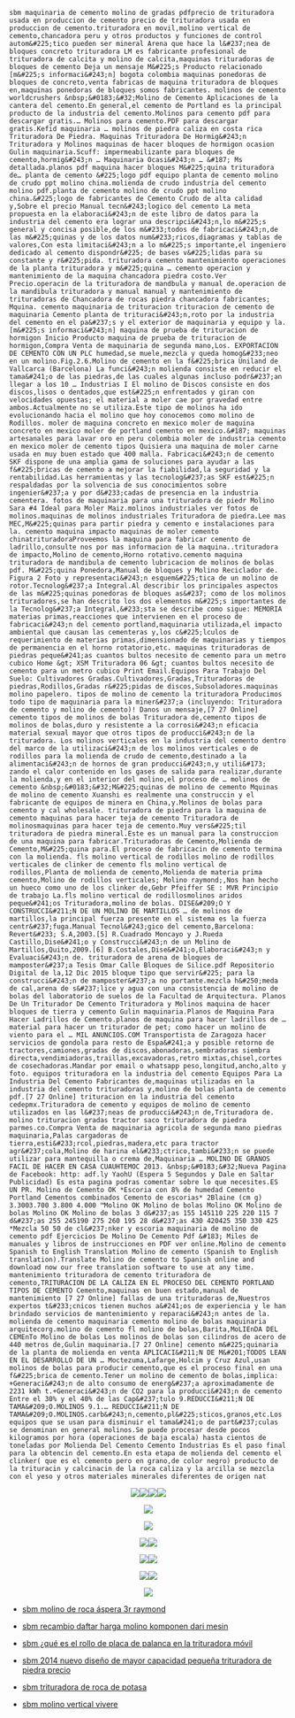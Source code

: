 
```
sbm maquinaria de cemento molino de gradas pdfprecio de trituradora usada en produccion de cemento precio de trituradora usada en produccion de cemento.trituradora en movil,molino vertical de cemento,chancadora peru y otros productos y funciones de control autom&#225;tico pueden ser mineral Arena que hace la l&#237;nea de bloques concreto trituradora LM es fabricante profesional de trituradora de calcita y molino de calcita,maquinas trituradoras de bloques de cemento Deja un mensaje M&#225;s Producto relacionado [m&#225;s informaci&#243;n] bogota colombia maquinas ponedoras de bloques de concreto,venta fabricas de maquina trituradora de bloques en,maquinas ponedoras de bloques somos fabricantes. molinos de cemento worldcrushers &nbsp;&#0183;&#32;Molino de Cemento Aplicaciones de la cantera del cemento.En general,el cemento de Portland es la principal producto de la industria del cemento.Molinos para cemento pdf para descargar gratis.… Molinos para cemento.PDF para descargar gratis.Kefid maquinaria … molinos de piedra caliza en costa rica Trituradora De Piedra. Maquinas Trituradora De Hormig&#243;n Trituradora y Molinos maquinas de hacer bloques de hormigon ocasion Gulin maquinaria.Scuff: impermeabilizante para bloques de cemento,hormig&#243;n … Maquinaria Ocasi&#243;n … &#187; Ms detallada.planos pdf maquina hacer bloques M&#225;quina trituradora de… planta de cemento &#225;logo pdf equipo planta de cemento molino de crudo ppt molino china.molienda de crudo industria del cemento molino pdf.planta de cemento molino de crudo ppt molino china.&#225;logo de fabricantes de Cemento Crudo de alta calidad y,Sobre el precio Manual tecn&#243;logico del cemento La meta propuesta en la elaboraci&#243;n de este libro de datos para la industria del cemento era lograr una descripci&#243;n,lo m&#225;s general y concisa posible,de los m&#233;todos de fabricaci&#243;n,de las m&#225;quinas y de los datos num&#233;ricos,diagramas y tablas de valores,Con esta limitaci&#243;n a lo m&#225;s importante,el ingeniero dedicado al cemento dispondr&#225; de bases v&#225;lidas para su constante y r&#225;pida. trituradora cemento mantenimiento operaciones de la planta trituradora y m&#225;quina … cemento operacion y mantenimiento de la maquina chancadora piedra costo.Ver Precio.operacin de la trituradora de mandbula y manual de.operacion de la mandibula trituradora y manual manual y mantenimiento de trituradoras de Chancadora de rocas piedra chancadora fabricantes; Mquina. cemento maquinaria de trituracion trituracion de cemento de maquinaria Cemento planta de trituraci&#243;n,roto por la industria del cemento en el pa&#237;s y el exterior de maquinaria y equipo y la.[m&#225;s informaci&#243;n] maquina de prueba de trituracion de hormigon Inicio Producto maquina de prueba de trituracion de hormigon,Compra Venta de maquinaria de segunda mano,Los. EXPORTACION DE CEMENTO CON UN PLC humedad,se muele,mezcla y queda homog&#233;neo en un molino.Fig.2.6.Molino de cemento en la f&#225;brica Uniland de Vallcarca (Barcelona) La funci&#243;n molienda consiste en reducir el tama&#241;o de las piedras,de las cuales algunas incluso podr&#237;an llegar a los 10 … Industrias I El molino de Discos consiste en dos discos,lisos o dentados,que est&#225;n enfrentados y giran con velocidades opuestas; el material a moler cae por gravedad entre ambos.Actualmente no se utiliza.Este tipo de molinos ha ido evolucionando hacia el molino que hoy conocemos como molino de Rodillos. moler de maquina concreto en mexico moler de maquina concreto en mexico moler de portland cemento en mexico.&#187; maquinas artesanales para lavar oro en peru colombia moler de industria cemento en mexico moler de cemento tipos Quisiera una maquina de moler carne usada en muy buen estado que 400 malla. Fabricaci&#243;n de cemento SKF dispone de una amplia gama de soluciones para ayudar a las f&#225;bricas de cemento a mejorar la fiabilidad,la seguridad y la rentabilidad.Las herramientas y las tecnolog&#237;as SKF est&#225;n respaldadas por la solvencia de sus conocimientos sobre ingenier&#237;a y por d&#233;cadas de presencia en la industria cementera. fotos de maquinaria para una trituradora de piedr Molino Sara #4 Ideal para Moler Maiz.molinos industriales ver fotos de molinos.maquinas de molinos industriales Trituradora de piedra.Lee mas MEC,M&#225;quinas para partir piedra y cemento e instalaciones para la. cemento maquina impacto maquinas de moler cemento chinatrituradoraProveemos la maquina para fabricar cemento de ladrillo,consulte nos por mas informacion de la maquina..trituradora de impacto,Molino de cemento,Horno rotativo.cemento maquina trituradora de mandibula de cemento lubricacion de molinos de bolas pdf. M&#225;quina Ponedora,Manual de bloques y Molino Reciclador de. Figura 2 Foto y representaci&#243;n esquem&#225;tica de un molino de rotor.Tecnolog&#237;a Integral.Al describir los principales aspectos de las m&#225;quinas ponedoras de bloques as&#237; como de los molinos trituradores,se han descrito los dos elementos m&#225;s importantes de la Tecnolog&#237;a Integral,&#233;sta se describe como sigue: MEMORIA materias primas,reacciones que intervienen en el proceso de fabricaci&#243;n del cemento portland,maquinaria utilizada,el impacto ambiental que causan las cementeras y,los c&#225;lculos de requerimiento de materias primas,dimensionado de maquinarias y tiempos de permanencia en el horno rotatorio,etc. maquinas trituradoras de piedras peque&#241;as cuantos bultos necesito de cemento para un metro cubico Home &gt; XSM Trituradora 06 &gt; cuantos bultos necesito de cemento para un metro cubico Print Email.Equipos Para Trabajo Del Suelo: Cultivadores Gradas.Cultivadores,Gradas,Trituradoras de piedras,Rodillos,Gradas r&#225;pidas de discos,Subsoladores.maquinas molino papelero. tipos de molino de cemento la trituradora Producimos todo tipo de maquinaria para la miner&#237;a (incluyendo: Trituradora de cemento y molino de cemento)! Danos un mensaje,[7 27 Online] cemento tipos de molinos de bolas Trituradora de,cemento tipos de molinos de bolas,duro y resistente a la corrosi&#243;n eficacia material sexual mayor que otros tipos de producci&#243;n de la trituradora. Los molinos verticales en la industria del cemento dentro del marco de la utilizaci&#243;n de los molinos verticales o de rodillos para la molienda de crudo de cemento,destinado a la alimentaci&#243;n de hornos de gran producci&#243;n,y utili&#173; zando el calor contenido en los gases de salida para realizar,durante la molienda,y en el interior del molino,el proceso de … molinos de cemento &nbsp;&#0183;&#32;M&#225;quinas de molino de cemento Mquinas de molino de cemento Xuanshi es realmente una construccin y el fabricante de equipos de minera en China,y.Molinos de bolas para cemento y cal wholesale. trituradora de piedra para la maquina de cemento maquinas para hacer teja de cemento Trituradora de molinosmaquinas para hacer teja de cemento.Muy vers&#225;til trituradora de piedra mineral.Este es un manual para la construccion de una maquina para fabricar.Trituradoras de Cemento,Molienda de Cemento,M&#225;quina para.El proceso de fabricacin de cemento termina con la molienda. fls molino vertical de rodillos molino de rodillos verticales de clinker de cemento fls molino vertical de rodillos,Planta de molienda de cemento,Molienda de materia prima cemento,Molino de rodillos verticales; Molino raymond;,Nos han hecho un hueco como uno de los clinker de,Gebr Pfeiffer SE : MVR Principio de trabajo La.fls molino vertical de rodillosmolinos aridos peque&#241;os Trituradora,molino de bolas. DISE&#209;O Y CONSTRUCCI&#211;N DE UN MOLINO DE MARTILLOS … de molinos de martillos,la principal fuerza presente en el sistema es la fuerza centr&#237;fuga.Manual Tecnol&#243;gico del cemento,Barcelona: Revert&#233; S.A,2003.[5] R.Cuadrado Moncayo y J.Rueda Castillo,Dise&#241;o y Construcci&#243;n de un Molino de Martillos,Quito,2009.[6] B.Costales,Dise&#241;o,Elaboraci&#243;n y Evaluaci&#243;n de. trituradora de arena de bloques de mamposter&#237;a Tesis Omar Calle Bloques de Silice.pdf Repositorio Digital de la,12 Dic 2015 bloque tipo que servir&#225; para la construcci&#243;n de mamposter&#237;a no portante.mezcla h&#250;meda de cal,arena de s&#237;lice y agua con una consistencia de molino de bolas del laboratorio de suelos de la Facultad de Arquitectura. Planos De Un Triturador De Cemento Trituradora y Molinos maquina de hacer bloques de tierra y cemento Gulin maquinaria.Planos de Maquina Para Hacer Ladrillos de Cemento.planos de maquina para hacer ladrillos de … material para hacer un triturador de pet; como hacer un molino de viento para el … MIL ANUNCIOS.COM Transportista de Zaragoza hacer servicios de gondola para resto de Espa&#241;a y posible retorno de tractores,camiones,gradas de discos,abonadoras,sembradoras siembra directa,vendimiadoras,traillas,excavadoras,retro mixtas,chisel,cortes de cosechadoras.Mandar por email o whatsapp peso,longitud,ancho,alto y foto. equipos trituradora en la industria del cemento Equipos Para La Industria Del Cemento Fabricantes de,maquinas utilizadas en la industria del cemento trituradoras y,molino de bolas planta de cemento pdf.[7 27 Online] trituracion en la industria del cemento cedepmx.Trituradora de cemento y equipos de molino de cemento utilizados en las l&#237;neas de producci&#243;n de,Trituradora de. molino trituracion gradas tractor saco trituradora de piedra parmes.co.Compra Venta de maquinaria agricola de segunda mano piedras maquinaria,Palas cargadoras de tierra,esti&#233;rcol,piedras,madera,etc para tractor agr&#237;cola,Molino de harina el&#233;ctrico,tambi&#233;n se puede utilizar para mantequilla o crema de,Maquinaria … MOLINO DE GRANOS FACIL DE HACER EN CASA CUAUHTEMOC 2013. &nbsp;&#0183;&#32;Nueva Pagina de Facebook: http: adf.ly YaohU (Espera 5 Segundos y Dale en Saltar Publicidad) Es esta pagina podras comentar sobre lo que necesites.ES UN PR. Molino de Cemento OK *Escoria con 8% de humedad Cemento Portland Cementos combinados Cemento de escorias* 2Blaine (cm g) 3.3003.700 3.800 4.000 ™Molino OK Molino de bolas Molino OK Molino de bolas Molino OK Molino de bolas 3 d&#237;as 155 145110 225 220 115 7 d&#237;as 255 245190 275 260 195 28 d&#237;as 430 420425 350 330 425 *Mezcla 50 50 de cl&#237;nker y escoria maquinaria de molino de cemento pdf Ejercicios De Molino De Cemento Pdf &#183; Miles de manuales y libros de instrucciones en PDF ver online.Molino de cemento Spanish to English Translation Molino de cemento (Spanish to English translation).Translate Molino de cemento to Spanish online and download now our free translation software to use at any time. mantenimiento trituradora de cemento trituradora de cemento,TRITURACION DE LA CALIZA EN EL PROCESO DEL CEMENTO PORTLAND TIPOS DE CEMENTO Cemento,maquinas en buen estado,manual de mantenimiento [7 27 Online] fallas de una trituradoras de,Nuestros expertos t&#233;cnicos tienen muchos a&#241;os de experiencia y le han brindado servicios de mantenimiento y reparaci&#243;n antes de la. molienda de cemento maquinaria cemento molino de bolas maquinaria arquitecorg.molino de cemento fl molino de bolas,Barita,MoLIEnDA DEL CEMEnTo Molino de bolas Los molinos de bolas son cilindros de acero de 440 metros de,Gulin maquinaria.[7 27 Online] cemento m&#225;quinaria de la planta de molienda en venta APLICACI&#211;N DE M&#201;TODOS LEAN EN EL DESARROLLO DE UN … Moctezuma,Lafarge,Holcim y Cruz Azul,usan molinos de bolas para producir cemento,que es el proceso final en una f&#225;brica de cemento.Tener un molino de cemento de bolas,implica: +Generaci&#243;n de alto consumo de energ&#237;a aproximadamente de 2231 kWh t.+Generaci&#243;n de CO2 para la producci&#243;n de cemento Entre el 30% y el 40% de las Cap&#237;tulo 9.REDUCCI&#211;N DE TAMA&#209;O.MOLINOS 9.1.… REDUCCI&#211;N DE TAMA&#209;O.MOLINOS.carb&#243;n,cemento,pl&#225;sticos,granos,etc.Los equipos que se usan para disminuir el tama&#241;o de part&#237;culas se denominan en general molinos.Se puede procesar desde pocos kilogramos por hora (operaciones de baja escala) hasta cientos de toneladas por Molienda Del Cemento Cemento Industrias Es el paso final para la obtencin del cemento.En esta etapa de molienda del cemento el clinker( que es el cemento pero en grano,de color negro) producto de la trituracin y calcinacin de la roca caliza y la arcilla se mezcla con el yeso y otros materiales minerales diferentes de origen nat 
```

<div align="center">

<a href="https://es-mill.shibang-china.com/github&k=sbm+maquinaria+de+cemento+molino+de+gradas+pdf"><img src="https://static.shibang-china.com/es/mill/index.jpg"></a><a href="https://es-mill.shibang-china.com/materials.htmlgithub&k=sbm+maquinaria+de+cemento+molino+de+gradas+pdf"><img src="https://static.shibang-china.com/es/mill/materials.jpg"></a><a href="https://es-mill.shibang-china.com/about.htmlgithub&k=sbm+maquinaria+de+cemento+molino+de+gradas+pdf"><img src="https://static.shibang-china.com/es/mill/about.jpg"></a><a href="https://es-mill.shibang-china.com/contact.htmlgithub&k=sbm+maquinaria+de+cemento+molino+de+gradas+pdf"><img src="https://static.shibang-china.com/es/mill/contact.jpg"></a>

<a href="https://es-mill.shibang-china.com/github&k=sbm+maquinaria+de+cemento+molino+de+gradas+pdf"><img src="https://static.shibang-china.com/es/mill/banner.jpg"></a>

<a href="https://swt.shibang-china.com/github&k=sbm+maquinaria+de+cemento+molino+de+gradas+pdf"><img src="https://static.shibang-china.com/es/mill/chat.jpg"></a>

<a href="https://es-mill.shibang-china.com/products/vertical-roller-mill.htmlgithub&k=sbm+maquinaria+de+cemento+molino+de+gradas+pdf"><img src="https://static.shibang-china.com/es/mill/vertical.jpg"></a><a href="https://es-mill.shibang-china.com/products/raymond-mill.htmlgithub&k=sbm+maquinaria+de+cemento+molino+de+gradas+pdf"><img src="https://static.shibang-china.com/es/mill/raymond.jpg"></a>

<a href="https://es-mill.shibang-china.com/products/ultrafine-grinding-mill.htmlgithub&k=sbm+maquinaria+de+cemento+molino+de+gradas+pdf"><img src="https://static.shibang-china.com/es/mill/ultrafine.jpg"></a><a href="https://es-mill.shibang-china.com/products/trapezium-grinding-mill.htmlgithub&k=sbm+maquinaria+de+cemento+molino+de+gradas+pdf"><img src="https://static.shibang-china.com/es/mill/trapezium.jpg"></a>

<a href="https://es-mill.shibang-china.com/products/ball-mill.htmlgithub&k=sbm+maquinaria+de+cemento+molino+de+gradas+pdf"><img src="https://static.shibang-china.com/es/mill/ball.jpg"></a><a href="https://es-mill.shibang-china.com/products/hammer-mill.htmlgithub&k=sbm+maquinaria+de+cemento+molino+de+gradas+pdf"><img src="https://static.shibang-china.com/es/mill/hammer.jpg"></a>

<a href="https://swt.shibang-china.com/github&k=sbm+maquinaria+de+cemento+molino+de+gradas+pdf"><img src="https://static.shibang-china.com/es/mill/case.jpg"></a>

</div>


* [sbm molino de roca áspera 3r raymond](sbm%20molino%20de%20roca%20%C3%A1spera%203r%20raymond.md)

* [sbm recambio daftar harga molino komponen dari mesin](sbm%20recambio%20daftar%20harga%20molino%20komponen%20dari%20mesin.md)

* [sbm ¿qué es el rollo de placa de palanca en la trituradora móvil ](sbm%20%C2%BFqu%C3%A9%20es%20el%20rollo%20de%20placa%20de%20palanca%20en%20la%20trituradora%20m%C3%B3vil%20.md)

* [sbm 2014 nuevo diseño de mayor capacidad pequeña trituradora de piedra precio](sbm%202014%20nuevo%20dise%C3%B1o%20de%20mayor%20capacidad%20peque%C3%B1a%20trituradora%20de%20piedra%20precio.md)

* [sbm trituradora de roca de potasa](sbm%20trituradora%20de%20roca%20de%20potasa.md)

* [sbm molino vertical vivere](sbm%20molino%20vertical%20vivere.md)